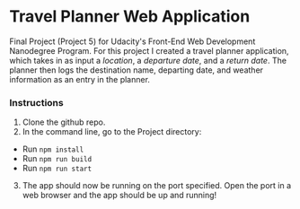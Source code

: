 # Travel Planner Web Application
Final Project (Project 5) for Udacity's Front-End Web Development Nanodegree Program. For this project I created a travel planner application, 
which takes in as input a *location*, a *departure date*, and a *return date*. The planner then logs the destination name, departing date, and weather information as an entry
in the planner.

### Instructions
1. Clone the github repo.
2. In the command line, go to the Project directory:
  - Run `npm install` 
  - Run `npm run build`
  - Run `npm run start`
3. The app should now be running on the port specified. Open the port in a web browser and the app should be up and running!
